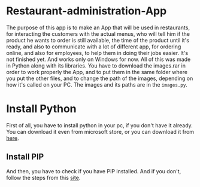 # Restaurant-administration-App
The purpose of this app is to make an App that will be used in restaurants, for interacting the customers with the actual menus, 
who will tell him if the product he wants to order is still available, the time of the product until it's ready, and also to communicate with a lot of different app,
for ordering online, and also for employees, to help them in doing their jobs easier. It's not finished yet. And works only on Windows for now.
All of this was made in Python along with its libraries.
You have to download the images.rar in order to work properly the App, and to put them in the same folder where you put the other files, and to change the path
of the images, depending on how it's called on your PC. The images and its paths are in the ```images.py```.

# Install Python
First of all, you have to install python in your pc, if you don't have it already. You can download it even from microsoft store, or you can download it
from [here](https://www.python.org/downloads/).

## Install PIP
And then, you have to check if you have PIP installed. And if you don't, follow the steps from this
[site](https://phoenixnap.com/kb/install-pip-windows).
